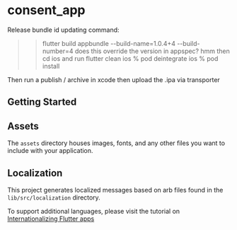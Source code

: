 # consent_app

Release bundle id updating command:
>> flutter build appbundle --build-name=1.0.4+4 --build-number=4
> does this override the version in appspec? hmm
> then cd ios and run
> flutter clean
 ios % pod deintegrate
 ios % pod install

Then run a publish / archive in xcode
then upload the .ipa via transporter

## Getting Started

## Assets

The `assets` directory houses images, fonts, and any other files you want to
include with your application.

## Localization

This project generates localized messages based on arb files found in
the `lib/src/localization` directory.

To support additional languages, please visit the tutorial on
[Internationalizing Flutter
apps](https://flutter.dev/docs/development/accessibility-and-localization/internationalization)
